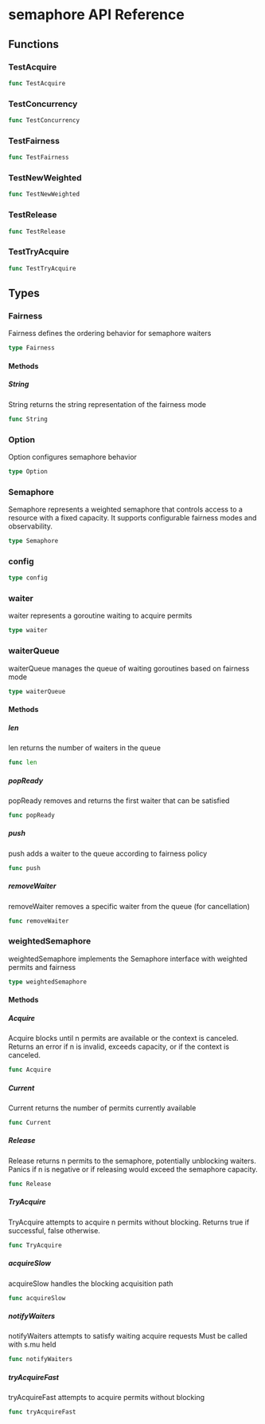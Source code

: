 # semaphore API Reference
## Functions
### TestAcquire



```go
func TestAcquire
```
### TestConcurrency



```go
func TestConcurrency
```
### TestFairness



```go
func TestFairness
```
### TestNewWeighted



```go
func TestNewWeighted
```
### TestRelease



```go
func TestRelease
```
### TestTryAcquire



```go
func TestTryAcquire
```
## Types
### Fairness

Fairness defines the ordering behavior for semaphore waiters


```go
type Fairness
```
#### Methods
##### String

String returns the string representation of the fairness mode


```go
func String
```
### Option

Option configures semaphore behavior


```go
type Option
```
### Semaphore

Semaphore represents a weighted semaphore that controls access to a resource
with a fixed capacity. It supports configurable fairness modes and observability.


```go
type Semaphore
```
### config



```go
type config
```
### waiter

waiter represents a goroutine waiting to acquire permits


```go
type waiter
```
### waiterQueue

waiterQueue manages the queue of waiting goroutines based on fairness mode


```go
type waiterQueue
```
#### Methods
##### len

len returns the number of waiters in the queue


```go
func len
```
##### popReady

popReady removes and returns the first waiter that can be satisfied


```go
func popReady
```
##### push

push adds a waiter to the queue according to fairness policy


```go
func push
```
##### removeWaiter

removeWaiter removes a specific waiter from the queue (for cancellation)


```go
func removeWaiter
```
### weightedSemaphore

weightedSemaphore implements the Semaphore interface with weighted permits and fairness


```go
type weightedSemaphore
```
#### Methods
##### Acquire

Acquire blocks until n permits are available or the context is canceled.
Returns an error if n is invalid, exceeds capacity, or if the context is canceled.


```go
func Acquire
```
##### Current

Current returns the number of permits currently available


```go
func Current
```
##### Release

Release returns n permits to the semaphore, potentially unblocking waiters.
Panics if n is negative or if releasing would exceed the semaphore capacity.


```go
func Release
```
##### TryAcquire

TryAcquire attempts to acquire n permits without blocking.
Returns true if successful, false otherwise.


```go
func TryAcquire
```
##### acquireSlow

acquireSlow handles the blocking acquisition path


```go
func acquireSlow
```
##### notifyWaiters

notifyWaiters attempts to satisfy waiting acquire requests
Must be called with s.mu held


```go
func notifyWaiters
```
##### tryAcquireFast

tryAcquireFast attempts to acquire permits without blocking


```go
func tryAcquireFast
```
